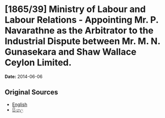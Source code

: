# [1865/39] Ministry of Labour and Labour Relations - Appointing Mr. P. Navarathne as the Arbitrator to the Industrial Dispute between Mr. M. N. Gunasekara and Shaw Wallace Ceylon Limited.

**Date:** 2014-06-06

## Original Sources

- [English](https://documents.gov.lk/view/extra-gazettes/2014/6/1865-39_E.pdf)
- [සිංහල](https://documents.gov.lk/view/extra-gazettes/2014/6/1865-39_S.pdf)
